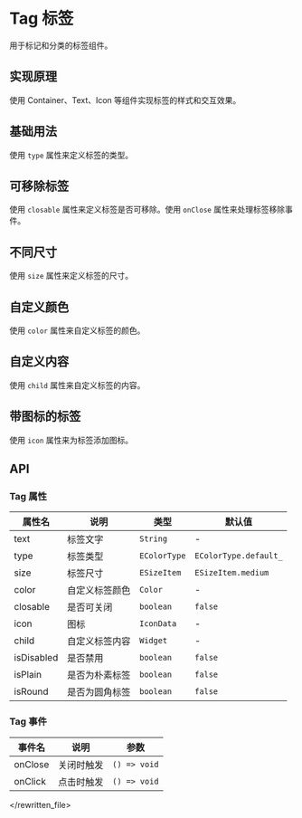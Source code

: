 # Tag 标签

用于标记和分类的标签组件。

## 实现原理

使用 Container、Text、Icon 等组件实现标签的样式和交互效果。

## 基础用法

使用 `type` 属性来定义标签的类型。

<CodeView
  codeUrl="tag_page/tag_basic.dart"
  reviewUrl="tag/basic"
  height="200px"
/>

## 可移除标签

使用 `closable` 属性来定义标签是否可移除。使用 `onClose` 属性来处理标签移除事件。

<CodeView
  codeUrl="tag_page/tag_removable.dart"
  reviewUrl="tag/removable"
  height="200px"
/>

## 不同尺寸

使用 `size` 属性来定义标签的尺寸。

<CodeView
  codeUrl="tag_page/tag_size.dart"
  reviewUrl="tag/size"
  height="200px"
/>

## 自定义颜色

使用 `color` 属性来自定义标签的颜色。

<CodeView
  codeUrl="tag_page/tag_custom_color.dart"
  reviewUrl="tag/custom-color"
  height="200px"
/>

## 自定义内容

使用 `child` 属性来自定义标签的内容。

<CodeView
  codeUrl="tag_page/tag_custom_content.dart"
  reviewUrl="tag/custom-content"
  height="200px"
/>

## 带图标的标签

使用 `icon` 属性来为标签添加图标。

<CodeView
  codeUrl="tag_page/tag_icon.dart"
  reviewUrl="tag/icon"
  height="200px"
/>

## API

### Tag 属性

| 属性名     | 说明           | 类型         | 默认值                |
| ---------- | -------------- | ------------ | --------------------- |
| text       | 标签文字       | `String`     | -                     |
| type       | 标签类型       | `EColorType` | `EColorType.default_` |
| size       | 标签尺寸       | `ESizeItem`  | `ESizeItem.medium`    |
| color      | 自定义标签颜色 | `Color`      | -                     |
| closable   | 是否可关闭     | `boolean`    | `false`               |
| icon       | 图标           | `IconData`   | -                     |
| child      | 自定义标签内容 | `Widget`     | -                     |
| isDisabled | 是否禁用       | `boolean`    | `false`               |
| isPlain    | 是否为朴素标签 | `boolean`    | `false`               |
| isRound    | 是否为圆角标签 | `boolean`    | `false`               |

### Tag 事件

| 事件名  | 说明       | 参数         |
| ------- | ---------- | ------------ |
| onClose | 关闭时触发 | `() => void` |
| onClick | 点击时触发 | `() => void` |

</rewritten_file>
